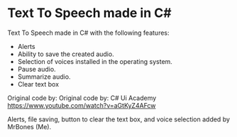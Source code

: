 # Text To Speech made in C#

Text To Speech made in C# with the following features:
- Alerts
- Ability to save the created audio.
- Selection of voices installed in the operating system.
- Pause audio.
- Summarize audio.
- Clear text box

Original code by: Original code by: C# Ui Academy
https://www.youtube.com/watch?v=aGtKyZ4AFcw

Alerts, file saving, button to clear the text box, and voice selection added by MrBones (Me).
